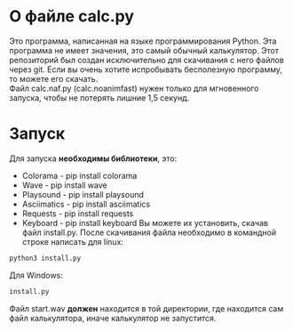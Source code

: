# О файле calc.py
Это программа, написанная на языке программирования Python.
Эта программа не имеет значения, это самый обычный калькулятор.
Этот репозиторий был создан исключительно для скачивания с него файлов через git.
Если вы очень хотите испробывать бесполезную программу, то можете его скачать.    
Файл calc.naf.py (calc.noanimfast) нужен только для мгновенного запуска, чтобы не потерять лишние 1,5 секунд.
# Запуск
Для запуска **необходимы библиотеки**, это:    
+ Colorama - pip install colorama    
+ Wave - pip install wave    
+ Playsound - pip install playsound    
+ Asciimatics - pip install asciimatics    
+ Requests - pip install requests    
+ Keyboard - pip install keyboard
Вы можете их установить, скачав файл install.py. После скачивания файла необходимо в командной строке написать для linux:    
```bash
python3 install.py    
```    
Для Windows:    
```bash
install.py
```
Файл start.wav **должен** находится в той директории, где находится сам файл калькулятора, иначе калькулятор не запустится.    
